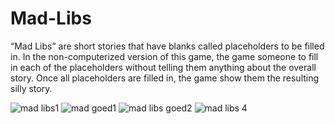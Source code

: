 # Mad-Libs

“Mad Libs” are short stories that have blanks called placeholders to be filled in.
In the non-computerized version of this game, the game someone to fill in each of the placeholders without telling them anything about the overall story. 
Once all placeholders are filled in, the game show them the resulting silly story.






![mad libs1](https://user-images.githubusercontent.com/43133057/48728347-fd7bbe80-ec34-11e8-9010-1c6eefaed3c6.png)
![mad goed1](https://user-images.githubusercontent.com/43133057/48770193-d917f480-ecbd-11e8-8c93-ddfe85cde858.png)
![mad libs goed2](https://user-images.githubusercontent.com/43133057/48770206-dd441200-ecbd-11e8-8cc4-e16c799eb738.png)
![mad libs 4](https://user-images.githubusercontent.com/43133057/48728487-5f3c2880-ec35-11e8-8278-266e1bf934aa.png)

